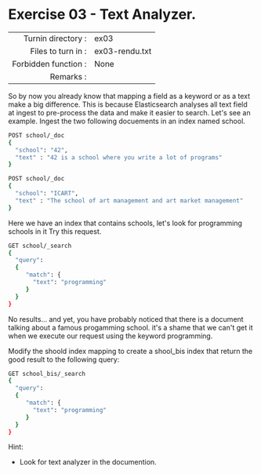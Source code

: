 # Exercise 03 - Text Analyzer.

|                         |                    |
| -----------------------:| ------------------ |
|   Turnin directory :    |  ex03              |
|   Files to turn in :    |  ex03-rendu.txt    |
|   Forbidden function :  |  None              |
|   Remarks :             |                    |

So by now you already know that mapping a field as a keyword or as a text make a big difference. This is because Elasticsearch analyses all text field at ingest to pre-process the data and make it easier to search. 
Let's see an example. Ingest the two following docuements in an index named school.

```bash
POST school/_doc
{
  "school": "42",
  "text" : "42 is a school where you write a lot of programs"
}

POST school/_doc
{
  "school": "ICART",
  "text" : "The school of art management and art market management"
}
```

Here we have an index that contains schools, let's look for programming schools in it
Try this request.

```bash
GET school/_search
{
  "query": 
  {
     "match": {
       "text": "programming"
     }
  }
}
```

No results... and yet, you have probably noticed that there is a document talking about a famous progamming school.
it's a shame that we can't get it when we execute our request using the keyword programming.

Modify the shoold index mapping to create a shool_bis index that return the good result to the following query:

```bash
GET school_bis/_search
{
  "query": 
  {
     "match": {
       "text": "programming"
     }
  }
}
```

Hint:  
- Look for text analyzer in the documention.
